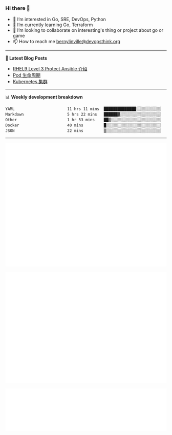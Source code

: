 ### Hi there 👋

- 👀 I’m interested in Go, SRE, DevOps, Python
- 🌱 I’m currently learning Go, Terraform
- 👯 I’m looking to collaborate on interesting's thing or project about go or game
- 📫 How to reach me bernylinville@devopsthink.org

-------

**📝 Latest Blog Posts**

<!-- BLOG-POST-LIST:START -->
- [RHEL9 Level 3 Protect Ansible 介绍](https://devopsthink.org/archives/rhel9-level3-protect-ansible-role)
- [Pod 生命周期](https://devopsthink.org/archives/pod-Lifecycle)
- [Kubernetes 集群](https://devopsthink.org/archives/kubernetes-cluster)
<!-- BLOG-POST-LIST:END -->

-------

📊 **Weekly development breakdown**
<!--START_SECTION:waka-->

```txt
YAML                       11 hrs 11 mins  ██████████████░░░░░░░░░░░   55.99 %
Markdown                   5 hrs 22 mins   ██████▓░░░░░░░░░░░░░░░░░░   26.94 %
Other                      1 hr 53 mins    ██▒░░░░░░░░░░░░░░░░░░░░░░   09.48 %
Docker                     40 mins         █░░░░░░░░░░░░░░░░░░░░░░░░   03.40 %
JSON                       22 mins         ▒░░░░░░░░░░░░░░░░░░░░░░░░   01.85 %
```

<!--END_SECTION:waka-->

-------

![Metrics](/github-metrics.svg)

![isocalendar fullyear](/metrics.plugin.isocalendar.fullyear.svg)

![languages details](/metrics.plugin.languages.details.svg)
